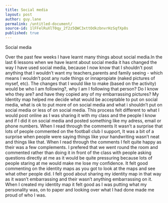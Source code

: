 ```yaml
---
title: Social media
layout: post
author: guy.lane
permalink: /untitled-document/
source-id: 1lFFelRuXlT0qy_2f2z5QWC3xttOdkzbnvrHzSqfXp8s
published: true
---
```

Social media 

Over the past few weeks I have learnt many things about social media.In the last 6 lessons when we have learnt about social media it has changed the way I have used social media, because I now know that I shouldn't post anything that I wouldn’t want my teachers,parents and family seeing - which means I wouldn’t post any rude things or innapropiate (naked pictures of mysef, etc). The changes that I would like to make (based on the activity) would be who I am following?, why I am I following that person? Do I know who they are? and have they copied any of my embarrassing pictures? My Identity map helped me decide what would be acceptable to put on social media, what is ok to put more of on social media and what i shouldn’t put on social media or less of on social media. This process felt different to what I would post online as I was sharing it with my class and the people I know and if I did it on social media and posted something like my adress, email or phone numbers. When I read through the comments It wasn’t a surprise that lots of people commented on the football club I support, It was a bit of a surprise when people were saying things like your handwriting wasn’t neat and things like that. When I read through the comments I felt quite happy as their was a few complements. I prefered that we went round the room and commented rather than doing it in front of the class with people asking questions directly at me as it would be quite pressuring because lots of people staring at me would make me lose my confidence. It felt good commenting on the identity maps as you got to look at the maps and see what other people did. I felt good about sharing my identity map in that way as it wasn’t embarrassing and their wasn’t anything embarrassing on it. When I created my identity map it felt good as I was putting what my personality was, on to paper and looking over what I had done made me proud of who I was.  

